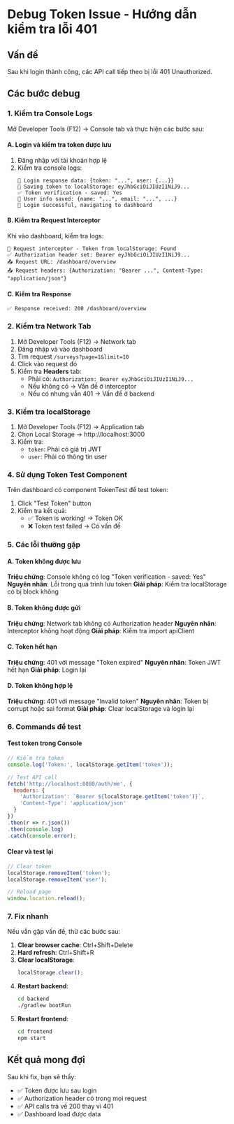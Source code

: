 # Debug Token Issue - Hướng dẫn kiểm tra lỗi 401

## Vấn đề
Sau khi login thành công, các API call tiếp theo bị lỗi 401 Unauthorized.

## Các bước debug

### 1. Kiểm tra Console Logs
Mở Developer Tools (F12) → Console tab và thực hiện các bước sau:

#### A. Login và kiểm tra token được lưu
1. Đăng nhập với tài khoản hợp lệ
2. Kiểm tra console logs:
   ```
   🔐 Login response data: {token: "...", user: {...}}
   💾 Saving token to localStorage: eyJhbGciOiJIUzI1NiJ9...
   ✅ Token verification - saved: Yes
   👤 User info saved: {name: "...", email: "...", ...}
   🎉 Login successful, navigating to dashboard
   ```

#### B. Kiểm tra Request Interceptor
Khi vào dashboard, kiểm tra logs:
   ```
   🔑 Request interceptor - Token from localStorage: Found
   ✅ Authorization header set: Bearer eyJhbGciOiJIUzI1NiJ9...
   📤 Request URL: /dashboard/overview
   📤 Request headers: {Authorization: "Bearer ...", Content-Type: "application/json"}
   ```

#### C. Kiểm tra Response
   ```
   ✅ Response received: 200 /dashboard/overview
   ```

### 2. Kiểm tra Network Tab
1. Mở Developer Tools (F12) → Network tab
2. Đăng nhập và vào dashboard
3. Tìm request `/surveys?page=1&limit=10`
4. Click vào request đó
5. Kiểm tra **Headers** tab:
   - Phải có: `Authorization: Bearer eyJhbGciOiJIUzI1NiJ9...`
   - Nếu không có → Vấn đề ở interceptor
   - Nếu có nhưng vẫn 401 → Vấn đề ở backend

### 3. Kiểm tra localStorage
1. Mở Developer Tools (F12) → Application tab
2. Chọn Local Storage → http://localhost:3000
3. Kiểm tra:
   - `token`: Phải có giá trị JWT
   - `user`: Phải có thông tin user

### 4. Sử dụng Token Test Component
Trên dashboard có component TokenTest để test token:
1. Click "Test Token" button
2. Kiểm tra kết quả:
   - ✅ Token is working! → Token OK
   - ❌ Token test failed → Có vấn đề

### 5. Các lỗi thường gặp

#### A. Token không được lưu
**Triệu chứng**: Console không có log "Token verification - saved: Yes"
**Nguyên nhân**: Lỗi trong quá trình lưu token
**Giải pháp**: Kiểm tra localStorage có bị block không

#### B. Token không được gửi
**Triệu chứng**: Network tab không có Authorization header
**Nguyên nhân**: Interceptor không hoạt động
**Giải pháp**: Kiểm tra import apiClient

#### C. Token hết hạn
**Triệu chứng**: 401 với message "Token expired"
**Nguyên nhân**: Token JWT hết hạn
**Giải pháp**: Login lại

#### D. Token không hợp lệ
**Triệu chứng**: 401 với message "Invalid token"
**Nguyên nhân**: Token bị corrupt hoặc sai format
**Giải pháp**: Clear localStorage và login lại

### 6. Commands để test

#### Test token trong Console
```javascript
// Kiểm tra token
console.log('Token:', localStorage.getItem('token'));

// Test API call
fetch('http://localhost:8080/auth/me', {
  headers: {
    'Authorization': `Bearer ${localStorage.getItem('token')}`,
    'Content-Type': 'application/json'
  }
})
.then(r => r.json())
.then(console.log)
.catch(console.error);
```

#### Clear và test lại
```javascript
// Clear token
localStorage.removeItem('token');
localStorage.removeItem('user');

// Reload page
window.location.reload();
```

### 7. Fix nhanh
Nếu vẫn gặp vấn đề, thử các bước sau:

1. **Clear browser cache**: Ctrl+Shift+Delete
2. **Hard refresh**: Ctrl+Shift+R
3. **Clear localStorage**: 
   ```javascript
   localStorage.clear();
   ```
4. **Restart backend**: 
   ```bash
   cd backend
   ./gradlew bootRun
   ```
5. **Restart frontend**:
   ```bash
   cd frontend
   npm start
   ```

## Kết quả mong đợi
Sau khi fix, bạn sẽ thấy:
- ✅ Token được lưu sau login
- ✅ Authorization header có trong mọi request
- ✅ API calls trả về 200 thay vì 401
- ✅ Dashboard load được data

